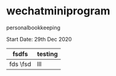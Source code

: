 # wechatminiprogram
personalbookkeeping

Start Date: 29th Dec 2020

|fsdfs    |testing  |
| ------- | ------- |
|fds \fsd|lll|
